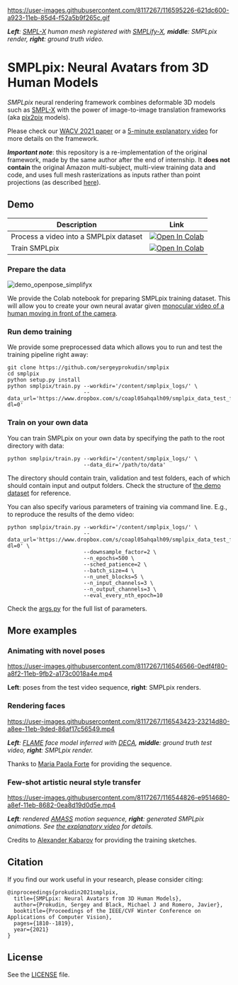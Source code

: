 https://user-images.githubusercontent.com/8117267/116595226-621dc600-a923-11eb-85d4-f52a5b9f265c.gif

_**Left**: [SMPL-X](https://smpl-x.is.tue.mpg.de/) human mesh registered with [SMPLify-X](https://smpl-x.is.tue.mpg.de/), **middle**: SMPLpix render, **right**: ground truth video._


# SMPLpix: Neural Avatars from 3D Human Models

*SMPLpix* neural rendering framework combines deformable 3D models such as [SMPL-X](https://smpl-x.is.tue.mpg.de/)
with the power of image-to-image translation frameworks (aka [pix2pix](https://phillipi.github.io/pix2pix/) models).

Please check our [WACV 2021 paper](https://arxiv.org/abs/2008.06872) or a [5-minute explanatory video](https://www.youtube.com/watch?v=JY9t4xUAouk) for more details on the framework. 

_**Important note**_: this repository is a re-implementation of the original framework, made by the same author after the end of internship.
It **does not contain** the original Amazon multi-subject, multi-view training data and code, and uses full mesh rasterizations as inputs rather than point projections (as described [here](https://youtu.be/JY9t4xUAouk?t=241)).


## Demo

| Description      | Link |
| ----------- | ----------- |
| Process a video into a SMPLpix dataset| [![Open In Colab](https://colab.research.google.com/assets/colab-badge.svg)](https://colab.research.google.com/github//sergeyprokudin/smplpix/blob/main/colab_notebooks/Convert_Video_to_SMPLpix_Dataset.ipynb)|
| Train SMPLpix| [![Open In Colab](https://colab.research.google.com/assets/colab-badge.svg)](https://colab.research.google.com/github/sergeyprokudin/smplpix/blob/main/colab_notebooks/SMPLpix_training.ipynb)|

### Prepare the data

![demo_openpose_simplifyx](https://user-images.githubusercontent.com/8117267/116876711-8defc300-ac25-11eb-8b7b-5eab8860602c.png)

We provide the Colab notebook for preparing SMPLpix training dataset. This will allow you 
to create your own neural avatar given [monocular video of a human moving in front of the camera](https://www.dropbox.com/s/rjqwf894ovso218/smplpix_test_video_na.mp4?dl=0).

### Run demo training

We provide some preprocessed data which allows you to run and test the training pipeline right away:

```
git clone https://github.com/sergeyprokudin/smplpix
cd smplpix
python setup.py install
python smplpix/train.py --workdir='/content/smplpix_logs/' \
                        --data_url='https://www.dropbox.com/s/coapl05ahqalh09/smplpix_data_test_final.zip?dl=0'
```

### Train on your own data

You can train SMPLpix on your own data by specifying the path to the root directory with data:

```
python smplpix/train.py --workdir='/content/smplpix_logs/' \
                        --data_dir='/path/to/data'
```

The directory should contain train, validation and test folders, each of which should contain input and output folders. Check the structure of [the demo dataset](https://www.dropbox.com/s/coapl05ahqalh09/smplpix_data_test_final.zip?dl=0) for reference.

You can also specify various parameters of training via command line. E.g., to reproduce the results of the demo video:

```
python smplpix/train.py --workdir='/content/smplpix_logs/' \
                        --data_url='https://www.dropbox.com/s/coapl05ahqalh09/smplpix_data_test_final.zip?dl=0' \
                        --downsample_factor=2 \
                        --n_epochs=500 \
                        --sched_patience=2 \
                        --batch_size=4 \
                        --n_unet_blocks=5 \
                        --n_input_channels=3 \
                        --n_output_channels=3 \
                        --eval_every_nth_epoch=10
```

Check the [args.py](https://github.com/sergeyprokudin/smplpix/blob/main/smplpix/args.py) for the full list of parameters.

## More examples

### Animating with novel poses

https://user-images.githubusercontent.com/8117267/116546566-0edf4f80-a8f2-11eb-9fb2-a173c0018a4e.mp4

**Left**: poses from the test video sequence, **right**: SMPLpix renders. 


### Rendering faces

https://user-images.githubusercontent.com/8117267/116543423-23214d80-a8ee-11eb-9ded-86af17c56549.mp4

_**Left**: [FLAME](https://flame.is.tue.mpg.de/) face model inferred with [DECA](https://github.com/YadiraF/DECA), **middle**: ground truth test video, **right**: SMPLpix render._

Thanks to [Maria Paola Forte](https://www.is.mpg.de/~Forte) for providing the sequence.

### Few-shot artistic neural style transfer

https://user-images.githubusercontent.com/8117267/116544826-e9514680-a8ef-11eb-8682-0ea8d19d0d5e.mp4

_**Left**: rendered [AMASS](https://amass.is.tue.mpg.de/) motion sequence, **right**: generated SMPLpix animations. See [the explanatory video](https://youtu.be/JY9t4xUAouk?t=255) for details._

Credits to [Alexander Kabarov](mailto:blackocher@gmail.com) for providing the training sketches.

## Citation

If you find our work useful in your research, please consider citing:
```
@inproceedings{prokudin2021smplpix,
  title={SMPLpix: Neural Avatars from 3D Human Models},
  author={Prokudin, Sergey and Black, Michael J and Romero, Javier},
  booktitle={Proceedings of the IEEE/CVF Winter Conference on Applications of Computer Vision},
  pages={1810--1819},
  year={2021}
}
```

## License

See the [LICENSE](https://github.com/sergeyprokudin/smplpix/blob/main/LICENSE) file.

